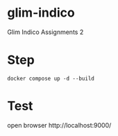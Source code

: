 # glim-indico

Glim Indico Assignments 2

# Step

```
docker compose up -d --build
```

# Test

open browser http://localhost:9000/
